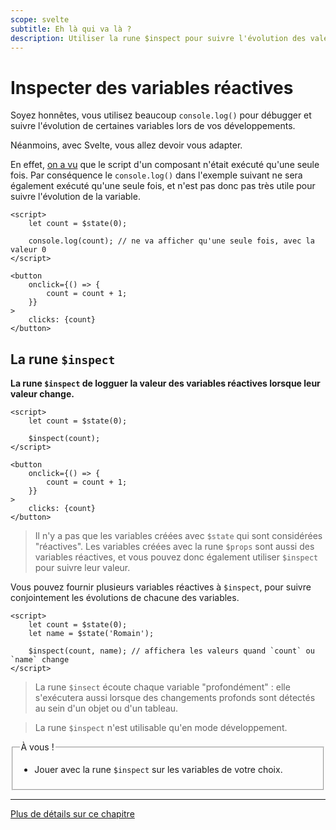```yaml
---
scope: svelte
subtitle: Eh là qui va là ?
description: Utiliser la rune $inspect pour suivre l'évolution des valeurs réactives en Svelte 5
---
```


# Inspecter des variables réactives

Soyez honnêtes, vous utilisez beaucoup `console.log()` pour débugger et suivre l'évolution de
certaines variables lors de vos développements.

Néanmoins, avec Svelte, vous allez devoir vous adapter.

En effet, [on a vu](../03_svelte_components/01_syntax_basics#script) que le script d'un composant
n'était exécuté qu'une seule fois. Par conséquence le `console.log()` dans l'exemple suivant ne sera
également exécuté qu'une seule fois, et n'est pas donc pas très utile pour suivre l'évolution de la
variable.

```svelte
<script>
	let count = $state(0);

	console.log(count); // ne va afficher qu'une seule fois, avec la valeur 0
</script>

<button
	onclick={() => {
		count = count + 1;
	}}
>
	clicks: {count}
</button>
```

## La rune `$inspect`

**La rune `$inspect` de logguer la valeur des variables réactives lorsque leur valeur change.**

```svelte
<script>
	let count = $state(0);

	$inspect(count);
</script>

<button
	onclick={() => {
		count = count + 1;
	}}
>
	clicks: {count}
</button>
```

> Il n'y a pas que les variables créées avec `$state` qui sont considérées "réactives". Les
> variables créées avec la rune `$props` sont aussi des variables réactives, et vous pouvez donc
> également utiliser `$inspect` pour suivre leur valeur.

Vous pouvez fournir plusieurs variables réactives à `$inspect`, pour suivre conjointement les
évolutions de chacune des variables.

```svelte
<script>
	let count = $state(0);
	let name = $state('Romain');

	$inspect(count, name); // affichera les valeurs quand `count` ou `name` change
</script>
```

> La rune `$insect` écoute chaque variable "profondément" : elle s'exécutera aussi lorsque des
> changements profonds sont détectés au sein d'un objet ou d'un tableau.

> La rune `$inspect` n'est utilisable qu'en mode développement.

<fieldset class='task'>
<legend>À vous !</legend>

- Jouer avec la rune `$inspect` sur les variables de votre choix.

</fieldset>

---

[Plus de détails sur ce chapitre](https://svelte-5-preview.vercel.app/docs/runes#$inspect)
